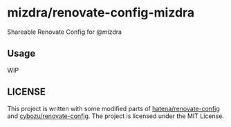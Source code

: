 # mizdra/renovate-config-mizdra

Shareable Renovate Config for @mizdra

## Usage

WIP

## LICENSE

This project is written with some modified parts of [hatena/renovate-config](https://github.com/hatena/renovate-config) and [cybozu/renovate-config](https://github.com/cybozu/renovate-config). The project is licensed under the MIT License.
